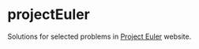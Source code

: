 # projectEuler

Solutions for selected problems in <a href="https://projecteuler.net/about">Project Euler</a> website.